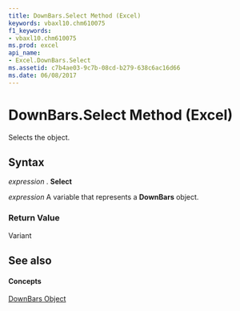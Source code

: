 ```yaml
---
title: DownBars.Select Method (Excel)
keywords: vbaxl10.chm610075
f1_keywords:
- vbaxl10.chm610075
ms.prod: excel
api_name:
- Excel.DownBars.Select
ms.assetid: c7b4ae03-9c7b-08cd-b279-638c6ac16d66
ms.date: 06/08/2017
---
```



# DownBars.Select Method (Excel)

Selects the object.


## Syntax

 _expression_ . **Select**

 _expression_ A variable that represents a **DownBars** object.


### Return Value

Variant


## See also


#### Concepts


[DownBars Object](Excel.DownBars(objec).md)

